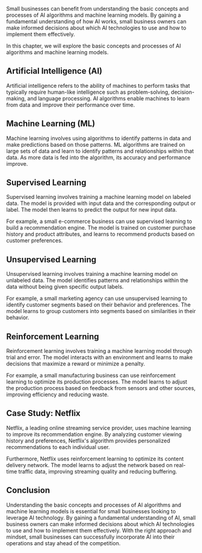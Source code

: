 

Small businesses can benefit from understanding the basic concepts and processes of AI algorithms and machine learning models. By gaining a fundamental understanding of how AI works, small business owners can make informed decisions about which AI technologies to use and how to implement them effectively.

In this chapter, we will explore the basic concepts and processes of AI algorithms and machine learning models.

Artificial Intelligence (AI)
----------------------------

Artificial intelligence refers to the ability of machines to perform tasks that typically require human-like intelligence such as problem-solving, decision-making, and language processing. AI algorithms enable machines to learn from data and improve their performance over time.

Machine Learning (ML)
---------------------

Machine learning involves using algorithms to identify patterns in data and make predictions based on those patterns. ML algorithms are trained on large sets of data and learn to identify patterns and relationships within that data. As more data is fed into the algorithm, its accuracy and performance improve.

Supervised Learning
-------------------

Supervised learning involves training a machine learning model on labeled data. The model is provided with input data and the corresponding output or label. The model then learns to predict the output for new input data.

For example, a small e-commerce business can use supervised learning to build a recommendation engine. The model is trained on customer purchase history and product attributes, and learns to recommend products based on customer preferences.

Unsupervised Learning
---------------------

Unsupervised learning involves training a machine learning model on unlabeled data. The model identifies patterns and relationships within the data without being given specific output labels.

For example, a small marketing agency can use unsupervised learning to identify customer segments based on their behavior and preferences. The model learns to group customers into segments based on similarities in their behavior.

Reinforcement Learning
----------------------

Reinforcement learning involves training a machine learning model through trial and error. The model interacts with an environment and learns to make decisions that maximize a reward or minimize a penalty.

For example, a small manufacturing business can use reinforcement learning to optimize its production processes. The model learns to adjust the production process based on feedback from sensors and other sources, improving efficiency and reducing waste.

Case Study: Netflix
-------------------

Netflix, a leading online streaming service provider, uses machine learning to improve its recommendation engine. By analyzing customer viewing history and preferences, Netflix's algorithm provides personalized recommendations to each individual user.

Furthermore, Netflix uses reinforcement learning to optimize its content delivery network. The model learns to adjust the network based on real-time traffic data, improving streaming quality and reducing buffering.

Conclusion
----------

Understanding the basic concepts and processes of AI algorithms and machine learning models is essential for small businesses looking to leverage AI technology. By gaining a fundamental understanding of AI, small business owners can make informed decisions about which AI technologies to use and how to implement them effectively. With the right approach and mindset, small businesses can successfully incorporate AI into their operations and stay ahead of the competition.

